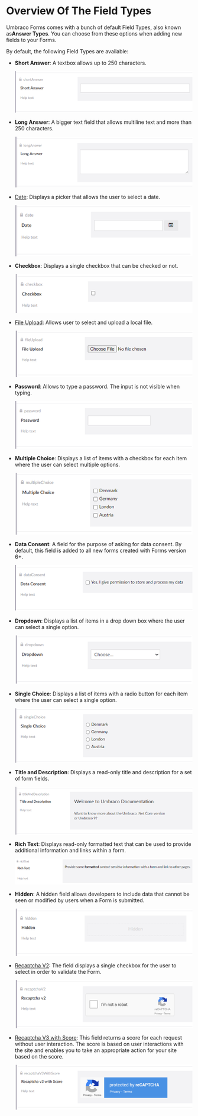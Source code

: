 # Overview Of The Field Types

Umbraco Forms comes with a bunch of default Field Types, also known as**Answer Types**. You can choose from these options when adding new fields to your Forms.

By default, the following Field Types are available:

*   **Short Answer**: A textbox allows up to 250 characters.

    ![Textfield](images/shortanswer-v9.png)
*   **Long Answer**: A bigger text field that allows multiline text and more than 250 characters.

    ![Textarea](images/longanswer-v9.png)
*   [Date](date.md): Displays a picker that allows the user to select a date.

    ![Datepicker](images/date-v9.png)
*   **Checkbox**: Displays a single checkbox that can be checked or not.

    ![Checkbox](images/CheckBox-v9.png)
*   [File Upload](fileupload.md): Allows user to select and upload a local file.

    ![File upload](images/fileupload-v9.png)
*   **Password**: Allows to type a password. The input is not visible when typing.

    ![Password field](images/password-v9.png)
*   **Multiple Choice**: Displays a list of items with a checkbox for each item where the user can select multiple options.

    ![Checkboxlist](images/multiplechoice-v9.png)
*   **Data Consent**: A field for the purpose of asking for data consent. By default, this field is added to all new forms created with Forms version 6+.

    ![Data Consent](images/dataconsent-v9.png)
*   **Dropdown**: Displays a list of items in a drop down box where the user can select a single option.

    ![Dropdownlist](images/dropdown-v9.png)
*   **Single Choice**: Displays a list of items with a radio button for each item where the user can select a single option.

    ![Single choice](images/singlechoice-v9.png)
*   **Title and Description**: Displays a read-only title and description for a set of form fields.

    ![Title and description](images/titleanddescription-v9.png)
*   **Rich Text**: Displays read-only formatted text that can be used to provide additional information and links within a form.

    ![Rich text](images/richtext.png)
*   **Hidden**: A hidden field allows developers to include data that cannot be seen or modified by users when a Form is submitted.

    ![Hidden](images/hidden-v9.png)
*   [Recaptcha V2](recaptcha2.md): The field displays a single checkbox for the user to select in order to validate the Form.

    ![reCAPTCHA v2](images/recaptcha2-v9.png)
*   [Recaptcha V3 with Score](recaptcha3.md): This field returns a score for each request without user interaction. The score is based on user interactions with the site and enables you to take an appropriate action for your site based on the score.

    ![reCAPTCHA v3](images/recaptcha3-v9.png)
